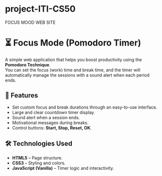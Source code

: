# project-ITI-CS50
FOCUS MOOD WEB SITE
# ⏳ Focus Mode (Pomodoro Timer)

A simple web application that helps you boost productivity using the **Pomodoro Technique**.  
You can set the focus (work) time and break time, and the timer will automatically manage the sessions with a sound alert when each period ends.  



## 🚀 Features
- Set custom focus and break durations through an easy-to-use interface.
- Large and clear countdown timer display.
- Sound alert when a session ends.
- Motivational messages during breaks.
- Control buttons: **Start, Stop, Reset, OK**.



## 🛠️ Technologies Used
- **HTML5** – Page structure.
- **CSS3** – Styling and colors.
- **JavaScript (Vanilla)** – Timer logic and interactivity.




